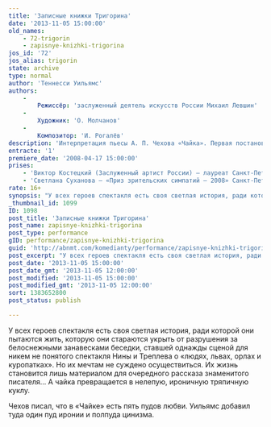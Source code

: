 ```yaml
---
title: 'Записные книжки Тригорина'
date: '2013-11-05 15:00:00'
old_names:
    - 72-trigorin
    - zapisnye-knizhki-trigorina
jos_id: '72'
jos_alias: trigorin
state: archive
type: normal
author: 'Теннесси Уильямс'
authors:
    -
        Режиссёр: 'заслуженный деятель искусств России Михаил Левшин'
    -
        Художник: 'О. Молчанов'
    -
        Композитор: 'И. Рогалёв'
description: 'Интерпретация пьесы А. П. Чехова «Чайка». Первая постановка пьесы в Санкт-Петербурге.'
entracte: '1'
premiere_date: '2008-04-17 15:00:00'
prises:
    - 'Виктор Костецкий (Заслуженный артист России) — лауреат Санкт-Петербургской премии **«Золотой софит — 2008»** за роль "Дорна".'
    - 'Светлана Суханова — «Приз зрительских симпатий — 2008» Санкт-Петербургского общества **«ТЕАТРАЛ»** за роль "Маши".'
rate: 16+
synopsis: "У всех героев спектакля есть своя светлая история, ради которой они пытаются жить, которую они стараются укрыть от разрушения за белоснежными занавесками беседки, ставшей однажды сценой для никем не понятого спектакля Нины и Треплева о «людях, львах, орлах и куропатках». Но их мечтам не суждено осуществиться.\r\nИх жизнь становится лишь материалом для очередного рассказа знаменитого писателя…"
_thumbnail_id: 1099
ID: 1098
post_title: 'Записные книжки Тригорина'
post_name: zapisnye-knizhki-trigorina
post_type: performance
gID: performance/zapisnye-knizhki-trigorina
guid: 'http://abnmt.com/komedianty/performance/zapisnye-knizhki-trigorina'
post_excerpt: "У всех героев спектакля есть своя светлая история, ради которой они пытаются жить, которую они стараются укрыть от разрушения за белоснежными занавесками беседки, ставшей однажды сценой для никем не понятого спектакля Нины и Треплева о «людях, львах, орлах и куропатках». Но их мечтам не суждено осуществиться.\r\nИх жизнь становится лишь материалом для очередного рассказа знаменитого писателя…"
post_date: '2013-11-05 15:00:00'
post_date_gmt: '2013-11-05 12:00:00'
post_modified: '2013-11-05 15:00:00'
post_modified_gmt: '2013-11-05 12:00:00'
sort: 1383652800
post_status: publish

---
```


У всех героев спектакля есть своя светлая история, ради которой они пытаются жить, которую они стараются укрыть от разрушения за белоснежными занавесками беседки, ставшей однажды сценой для никем не понятого спектакля Нины и Треплева о «людях, львах, орлах и куропатках». Но их мечтам не суждено осуществиться. Их жизнь становится лишь материалом для очередного рассказа знаменитого писателя... А чайка превращается в нелепую, ироничную тряпичную куклу.


Чехов писал, что в «Чайке» есть пять пудов любви. Уильямс добавил туда один пуд иронии и полпуда цинизма.